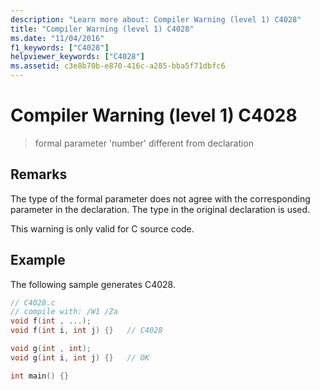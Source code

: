 ```yaml
---
description: "Learn more about: Compiler Warning (level 1) C4028"
title: "Compiler Warning (level 1) C4028"
ms.date: "11/04/2016"
f1_keywords: ["C4028"]
helpviewer_keywords: ["C4028"]
ms.assetid: c3e8b70b-e870-416c-a285-bba5f71dbfc6
---
```

# Compiler Warning (level 1) C4028

> formal parameter 'number' different from declaration

## Remarks

The type of the formal parameter does not agree with the corresponding parameter in the declaration. The type in the original declaration is used.

This warning is only valid for C source code.

## Example

The following sample generates C4028.

```c
// C4028.c
// compile with: /W1 /Za
void f(int , ...);
void f(int i, int j) {}   // C4028

void g(int , int);
void g(int i, int j) {}   // OK

int main() {}
```
